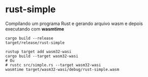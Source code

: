 # rust-simple

Compilando um programa Rust e gerando arquivo wasm e depois executando com **wasmtime**

```shell
cargo build --release 
target/release/rust-simple
```

```shell
rustup target add wasm32-wasi
cargo build --target wasm32-wasi
# Ou
# rustc src/simple.rs --target wasm32-wasi
wasmtime target/wasm32-wasi/debug/rust-simple.wasm
```
